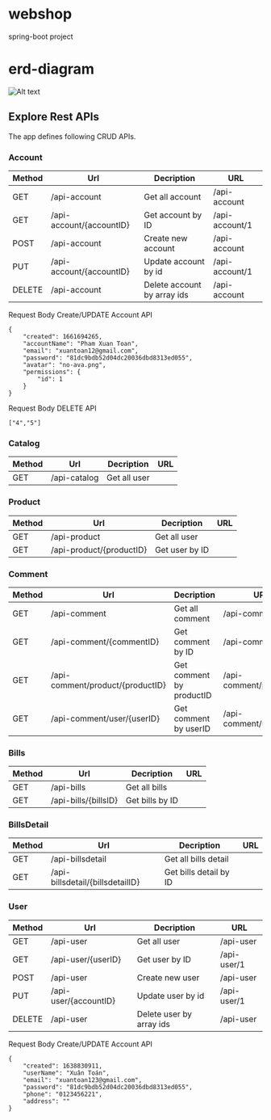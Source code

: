 # webshop
spring-boot project

# erd-diagram
![Alt text](https://github.com/xuantoan2001/webshop/blob/main/erd-diagram.png?raw=true?raw=true "Title")

## Explore Rest APIs

The app defines following CRUD APIs.

### Account

| Method | Url | Decription | URL  | 
| ------ | --- | ---------- | --------------------------- |
| GET   | /api-account | Get all account | /api-account |
| GET  | /api-account/{accountID} | Get account by ID | /api-account/1 |
| POST  | /api-account | Create new account  | /api-account |
| PUT  | /api-account/{accountID} | Update account by id | /api-account/1 |
| DELETE  | /api-account | Delete account by array ids | /api-account |

Request Body Create/UPDATE Account API
```topojson 
{  
    "created": 1661694265,
    "accountName": "Pham Xuan Toan",
    "email": "xuantoan12@gmail.com",
    "password": "81dc9bdb52d04dc20036dbd8313ed055",
    "avatar": "no-ava.png",
    "permissions": {
        "id": 1
    }
}
``` 
Request Body DELETE API
```topojson 
["4","5"]
``` 

### Catalog

| Method | Url | Decription | URL | 
| ------ | --- | ---------- | --------------------------- |
| GET   | /api-catalog | Get all user |  |

### Product

| Method | Url | Decription | URL | 
| ------ | --- | ---------- | --------------------------- |
| GET   | /api-product | Get all user |  |
| GET  | /api-product/{productID} | Get user by ID |  |


### Comment

| Method | Url | Decription | URL | 
| ------ | --- | ---------- | --------------------------- |
| GET   | /api-comment | Get all comment | /api-comment  |
| GET  | /api-comment/{commentID} | Get comment by ID | /api-comment/1 |
| GET  | /api-comment/product/{productID} | Get comment by productID | /api-comment/product/1 |
| GET  | /api-comment/user/{userID} | Get comment by userID |  /api-comment/user/1|

### Bills

| Method | Url | Decription | URL | 
| ------ | --- | ---------- | --------------------------- |
| GET   | /api-bills | Get all bills |  |
| GET  | /api-bills/{billsID} | Get bills by ID |  |

### BillsDetail

| Method | Url | Decription | URL | 
| ------ | --- | ---------- | --------------------------- |
| GET   | /api-billsdetail | Get all bills detail |  |
| GET  | /api-billsdetail/{billsdetailID} | Get bills detail by ID |  |

### User

| Method | Url | Decription | URL | 
| ------ | --- | ---------- | --------------------------- |
| GET   | /api-user | Get all user | /api-user |
| GET  | /api-user/{userID} | Get user by ID | /api-user/1 |
| POST  | /api-user | Create new user  | /api-user |
| PUT  | /api-user/{accountID} | Update user by id | /api-user/1 |
| DELETE  | /api-user | Delete user by array ids | /api-user |

Request Body Create/UPDATE Account API
```topojson 
{
    "created": 1638830911,
    "userName": "Xuân Toán",
    "email": "xuantoan123@gmail.com",
    "password": "81dc9bdb52d04dc20036dbd8313ed055",
    "phone": "0123456221",
    "address": ""
}
``` 
